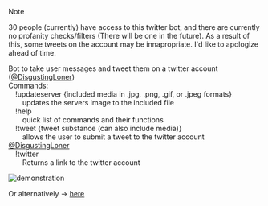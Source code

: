 > [!NOTE]
> 30 people (currently) have access to this twitter bot, and there are currently no profanity checks/filters (There will be one in the future). As a result of this, some tweets on the account may be innapropriate. I'd like to apologize ahead of time.

Bot to take user messages and tweet them on a twitter account ([@DisgustingLoner](https://x.com/DisgustingLoner))\
Commands:\
&emsp;!updateserver {included media in .jpg, .png, .gif, or .jpeg formats}\
    &emsp;&emsp;updates the servers image to the included file\
&emsp;!help\
    &emsp;&emsp;quick list of commands and their functions\
&emsp;!tweet {tweet substance (can also include media)}\
    &emsp;&emsp;allows the user to submit a tweet to the twitter account [@DisgustingLoner](https://x.com/DisgustingLoner)\
&emsp;!twitter\
    &emsp;&emsp;Returns a link to the twitter account
    
![demonstration](https://github.com/user-attachments/assets/c40501b2-b501-4444-9e2a-817fa9df9198)

    
Or alternatively -> [here](https://www.youtube.com/watch?v=1jao7ZF2YjI)
